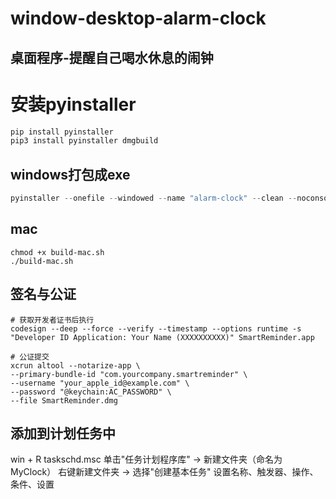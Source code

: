 
# window-desktop-alarm-clock
## 桌面程序-提醒自己喝水休息的闹钟

# 安装pyinstaller
```powershell
pip install pyinstaller
pip3 install pyinstaller dmgbuild
```

## windows打包成exe
```powershell
pyinstaller --onefile --windowed --name "alarm-clock" --clean --noconsole main.py
```

## mac
```command
chmod +x build-mac.sh
./build-mac.sh
```

## 签名与公证
```command
# 获取开发者证书后执行
codesign --deep --force --verify --timestamp --options runtime -s "Developer ID Application: Your Name (XXXXXXXXXX)" SmartReminder.app

# 公证提交
xcrun altool --notarize-app \
--primary-bundle-id "com.yourcompany.smartreminder" \
--username "your_apple_id@example.com" \
--password "@keychain:AC_PASSWORD" \
--file SmartReminder.dmg
```

## 添加到计划任务中
win + R
taskschd.msc
单击"任务计划程序库" → 新建文件夹（命名为MyClock）
右键新建文件夹 → 选择"创建基本任务"
设置名称、触发器、操作、条件、设置